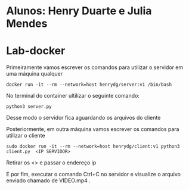 # Alunos: Henry Duarte e Julia Mendes

# Lab-docker

Primeiramente vamos escrever os comandos para utilizar o servidor em uma máquina qualquer

```
docker run -it --rm --network=host henrydg/server:v1 /bin/bash
```
No terminal do container ultilizar o seguinte comando:
```
python3 server.py
```
Desse modo o servidor fica aguardando os arquivos do cliente


Posteriormente, em outra máquina vamos escrever os comandos para utilizar o cliente
```
sudo docker run -it --rm --network=host henrydg/client:v1 python3 client.py  <IP SERVIDOR>
```
Retirar os <> e passar o endereço ip

E por fim, executar o comando Ctrl+C no servidor e visualize o arquivo enviado chamado de VIDEO.mp4 .




